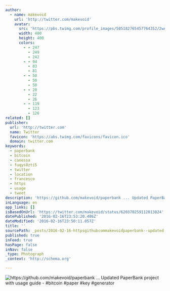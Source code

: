 ```yaml
---
author:
  - name: makevoid
    url: 'http://twitter.com/makevoid'
    avatar:
      src: 'https://pbs.twimg.com/profile_images/505182765457764352/2wAnUl4N_400x400.jpeg'
      width: 400
      height: 400
      colors:
        - - 247
          - 249
          - 242
        - - 94
          - 83
          - 81
        - - 58
          - 50
          - 50
        - - 20
          - 22
          - 26
        - - 119
          - 123
          - 126
related: []
publisher:
  url: 'http://twitter.com'
  name: Twitter
  favicon: 'https://abs.twimg.com/favicons/favicon.ico'
  domain: twitter.com
keywords:
  - paperbank
  - bitcoin
  - canessa
  - fuqys8zti5
  - twitter
  - location
  - francesco
  - https
  - usage
  - tweet
description: 'https://github.com/makevoid/paperbank ... Updated PaperBank project with usage guide - #bitcoin #paper #key #generator'
inLanguage: en
app_links: []
isBasedOnUrl: 'https://twitter.com/makevoid/status/620370259112013824'
datePublished: '2016-02-16T23:53:20.486Z'
dateModified: '2016-02-16T23:50:11.057Z'
title: ''
sourcePath: _posts/2016-02-16-httpsgithubcommakevoidpaperbank--updated-paperbank.md
published: true
inFeed: true
hasPage: false
inNav: false
_type: Photograph
_context: 'http://schema.org'

---
```

![https&colon;&sol;&sol;github&period;com&sol;makevoid&sol;paperbank &period;&period;&period; Updated PaperBank project with usage guide - &num;bitcoin &num;paper &num;key &num;generator](https://pbs.twimg.com/media/CJv_drbXAAAnu3n.jpg:large)